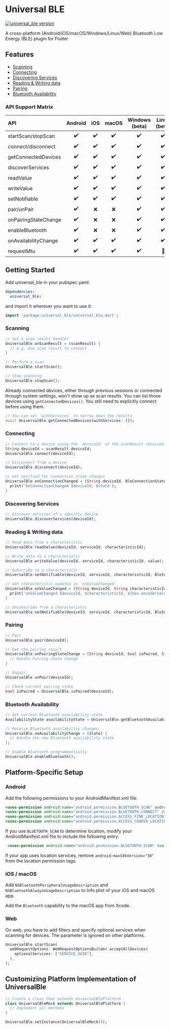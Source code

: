 # Universal BLE

[![universal_ble version](https://img.shields.io/pub/v/universal_ble?label=universal_ble)](https://pub.dev/packages/universal_ble)

A cross-platform (Android/iOS/macOS/Windows/Linux/Web) Bluetooth Low Energy (BLE) plugin for Flutter

## Features

- [Scanning](#scanning)
- [Connecting](#connecting)
- [Discovering Services](#discovering-services)
- [Reading & Writing data](#reading--writing-data)
- [Pairing](#pairing)
- [Bluetooth Availability](#bluetooth-availability)

### API Support Matrix

| API                  | Android | iOS | macOS | Windows (beta) | Linux (beta) | Web |
| :------------------- | :-----: | :-: | :---: | :------------: | :----------: | :-: |
| startScan/stopScan   |   ✔️    | ✔️  |  ✔️   |       ✔️       |      ✔️      | ✔️  |
| connect/disconnect   |   ✔️    | ✔️  |  ✔️   |       ✔️       |      ✔️      | ✔️  |
| getConnectedDevices  |   ✔️    | ✔️  |  ✔️   |       ✔️       |      ✔️      | ❌  |
| discoverServices     |   ✔️    | ✔️  |  ✔️   |       ✔️       |      ✔️      | ✔️  |
| readValue            |   ✔️    | ✔️  |  ✔️   |       ✔️       |      ✔️      | ✔️  |
| writeValue           |   ✔️    | ✔️  |  ✔️   |       ✔️       |      ✔️      | ✔️  |
| setNotifiable        |   ✔️    | ✔️  |  ✔️   |       ✔️       |      ✔️      | ✔️  |
| pair/unPair          |   ✔️    | ❌  |  ❌   |       ✔️       |      ✔️      | ❌  |
| onPairingStateChange |   ✔️    | ❌  |  ❌   |       ✔️       |      ✔️      | ❌  |
| enableBluetooth      |   ✔️    | ❌  |  ❌   |       ✔️       |      ✔️      | ❌  |
| onAvailabilityChange |   ✔️    | ✔️  |  ✔️   |       ✔️       |      ✔️      | ✔️  |
| requestMtu           |   ✔️    | ✔️  |  ✔️   |       ✔️       |      🚧      | ❌  |

## Getting Started

Add universal_ble in your pubspec.yaml:

```yaml
dependencies:
  universal_ble:
```

and import it wherever you want to use it:

```dart
import 'package:universal_ble/universal_ble.dart';
```

### Scanning

```dart
// Set a scan result handler
UniversalBle.onScanResult = (scanResult) {
  // e.g. Use scan result to connect
}

// Perform a scan
UniversalBle.startScan();

// Stop scanning
UniversalBle.stopScan();
```

Already connected devices, either through previous sessions or connected through system settings, won't show up as scan results.
You can list those devices using `getConnectedDevices()`. You still need to explicitly connect before using them.

```dart
// You can set `withServices` to narrow down the results
await UniversalBle.getConnectedDevices(withServices: []);
```

### Connecting

```dart
// Connect to a device using the `deviceId` of the scanResult received from `UniversalBle.onScanResult`
String deviceId = scanResult.deviceId;
UniversalBle.connect(deviceId);

// Disconnect from a device
UniversalBle.disconnect(deviceId);

// Get notified for connection state changes
UniversalBle.onConnectionChanged = (String deviceId, BleConnectionState state) {
  print('OnConnectionChanged $deviceId, $state');
}
```

### Discovering Services

```dart
// Discover services of a specific device
UniversalBle.discoverServices(deviceId);
```

### Reading & Writing data

```dart
// Read data from a characteristic
UniversalBle.readValue(deviceId, serviceId, characteristicId);

// Write data to a characteristic
UniversalBle.writeValue(deviceId, serviceId, characteristicId, value);

// Subscribe to a characteristic
UniversalBle.setNotifiable(deviceId, serviceId, characteristicId, BleInputProperty.notification);

// Get characteristic updates in `onValueChanged`
UniversalBle.onValueChanged = (String deviceId, String characteristicId, Uint8List value) {
  print('onValueChanged $deviceId, $characteristicId, ${hex.encode(value)}');
}

// Unsubscribe from a characteristic
UniversalBle.setNotifiable(deviceId, serviceId, characteristicId, BleInputProperty.disabled);
```

### Pairing

```dart
// Pair
UniversalBle.pair(deviceId);

// Get the pairing result
UniversalBle.onPairingStateChange = (String deviceId, bool isPaired, String? error) {
  // Handle Pairing state change
}

// Unpair
UniversalBle.unPair(deviceId);

// Check current pairing state
bool isPaired = UniversalBle.isPaired(deviceId);
```

### Bluetooth Availability

```dart
// Get current Bluetooth availability state
AvailabilityState availabilityState = UniversalBle.getBluetoothAvailabilityState(); // e.g. poweredOff or poweredOn,

// Receive Bluetooth availability changes
UniversalBle.onAvailabilityChange = (state) {
  // Handle the new Bluetooth availability state
};

// Enable Bluetooth programmatically
UniversalBle.enableBluetooth();
```

## Platform-Specific Setup

### Android

Add the following permissions to your AndroidManifest.xml file:

```xml
<uses-permission android:name="android.permission.BLUETOOTH_SCAN" android:usesPermissionFlags="neverForLocation" />
<uses-permission android:name="android.permission.BLUETOOTH_CONNECT" />
<uses-permission android:name="android.permission.ACCESS_FINE_LOCATION" android:maxSdkVersion="30" />
<uses-permission android:name="android.permission.ACCESS_COARSE_LOCATION" android:maxSdkVersion="30" />
```

If you use `BLUETOOTH_SCAN` to determine location, modify your AndroidManifest.xml file to include the following entry:

```xml
 <uses-permission android:name="android.permission.BLUETOOTH_SCAN" tools:remove="android:usesPermissionFlags" tools:targetApi="s" />
```

If your app uses location services, remove `android:maxSdkVersion="30"` from the location permission tags.

### iOS / macOS

Add `NSBluetoothPeripheralUsageDescription` and `NSBluetoothAlwaysUsageDescription` to Info.plist of your iOS and macOS app.

Add the `Bluetooth` capability to the macOS app from Xcode.

### Web

On web, you have to add filters and specify optional services when scanning for devices. The parameter is ignored on other platforms.

```dart
UniversalBle.startScan(
  webRequestOptions: WebRequestOptionsBuilder.acceptAllDevices(
    optionalServices: ["SERVICE_UUID"],
  ),
);
```

## Customizing Platform Implementation of UniversalBle

```dart
// Create a class that extends UniversalBlePlatform
class UniversalBleMock extends UniversalBlePlatform {
  // Implement all methods
}

UniversalBle.setInstance(UniversalBleMock());
```
